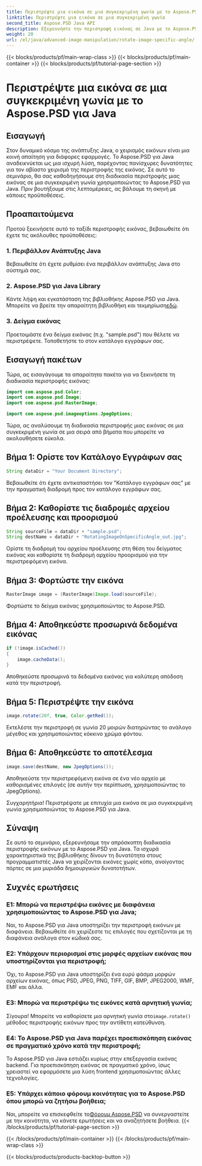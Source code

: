 ```yaml
---
title: Περιστρέψτε μια εικόνα σε μια συγκεκριμένη γωνία με το Aspose.PSD για Java
linktitle: Περιστρέψτε μια εικόνα σε μια συγκεκριμένη γωνία
second_title: Aspose.PSD Java API
description: Εξερευνήστε την περιστροφή εικόνας σε Java με το Aspose.PSD για Java. Περιστρέψτε τις εικόνες χωρίς κόπο σε συγκεκριμένες γωνίες.
weight: 20
url: /el/java/advanced-image-manipulation/rotate-image-specific-angle/
---
```


{{< blocks/products/pf/main-wrap-class >}}
{{< blocks/products/pf/main-container >}}
{{< blocks/products/pf/tutorial-page-section >}}

# Περιστρέψτε μια εικόνα σε μια συγκεκριμένη γωνία με το Aspose.PSD για Java

## Εισαγωγή

Στον δυναμικό κόσμο της ανάπτυξης Java, ο χειρισμός εικόνων είναι μια κοινή απαίτηση για διάφορες εφαρμογές. Το Aspose.PSD για Java αναδεικνύεται ως μια ισχυρή λύση, παρέχοντας πανίσχυρες δυνατότητες για τον αβίαστο χειρισμό της περιστροφής της εικόνας. Σε αυτό το σεμινάριο, θα σας καθοδηγήσουμε στη διαδικασία περιστροφής μιας εικόνας σε μια συγκεκριμένη γωνία χρησιμοποιώντας το Aspose.PSD για Java. Πριν βουτήξουμε στις λεπτομέρειες, ας βάλουμε τη σκηνή με κάποιες προϋποθέσεις.

## Προαπαιτούμενα

Προτού ξεκινήσετε αυτό το ταξίδι περιστροφής εικόνας, βεβαιωθείτε ότι έχετε τις ακόλουθες προϋποθέσεις:

### 1. Περιβάλλον Ανάπτυξης Java
Βεβαιωθείτε ότι έχετε ρυθμίσει ένα περιβάλλον ανάπτυξης Java στο σύστημά σας.

### 2. Aspose.PSD για Java Library
 Κάντε λήψη και εγκατάσταση της βιβλιοθήκης Aspose.PSD για Java. Μπορείτε να βρείτε την απαραίτητη βιβλιοθήκη και τεκμηρίωση[εδώ](https://reference.aspose.com/psd/java/).

### 3. Δείγμα εικόνας
Προετοιμάστε ένα δείγμα εικόνας (π.χ. "sample.psd") που θέλετε να περιστρέψετε. Τοποθετήστε το στον κατάλογο εγγράφων σας.

## Εισαγωγή πακέτων

Τώρα, ας εισαγάγουμε τα απαραίτητα πακέτα για να ξεκινήσετε τη διαδικασία περιστροφής εικόνας:

```java
import com.aspose.psd.Color;
import com.aspose.psd.Image;
import com.aspose.psd.RasterImage;

import com.aspose.psd.imageoptions.JpegOptions;
```

Τώρα, ας αναλύσουμε τη διαδικασία περιστροφής μιας εικόνας σε μια συγκεκριμένη γωνία σε μια σειρά από βήματα που μπορείτε να ακολουθήσετε εύκολα.

## Βήμα 1: Ορίστε τον Κατάλογο Εγγράφων σας

```java
String dataDir = "Your Document Directory";
```

Βεβαιωθείτε ότι έχετε αντικαταστήσει τον "Κατάλογο εγγράφων σας" με την πραγματική διαδρομή προς τον κατάλογο εγγράφων σας.

## Βήμα 2: Καθορίστε τις διαδρομές αρχείου προέλευσης και προορισμού

```java
String sourceFile = dataDir + "sample.psd";
String destName = dataDir + "RotatingImageOnSpecificAngle_out.jpg";
```

Ορίστε τη διαδρομή του αρχείου προέλευσης στη θέση του δείγματος εικόνας και καθορίστε τη διαδρομή αρχείου προορισμού για την περιστρεφόμενη εικόνα.

## Βήμα 3: Φορτώστε την εικόνα

```java
RasterImage image = (RasterImage)Image.load(sourceFile);
```

Φορτώστε το δείγμα εικόνας χρησιμοποιώντας το Aspose.PSD.

## Βήμα 4: Αποθηκεύστε προσωρινά δεδομένα εικόνας

```java
if (!image.isCached())
{
    image.cacheData();
}
```

Αποθηκεύστε προσωρινά τα δεδομένα εικόνας για καλύτερη απόδοση κατά την περιστροφή.

## Βήμα 5: Περιστρέψτε την εικόνα

```java
image.rotate(20f, true, Color.getRed());
```

Εκτελέστε την περιστροφή σε γωνία 20 μοιρών διατηρώντας το ανάλογο μέγεθος και χρησιμοποιώντας κόκκινο χρώμα φόντου.

## Βήμα 6: Αποθηκεύστε το αποτέλεσμα

```java
image.save(destName, new JpegOptions());
```

Αποθηκεύστε την περιστρεφόμενη εικόνα σε ένα νέο αρχείο με καθορισμένες επιλογές (σε αυτήν την περίπτωση, χρησιμοποιώντας το JpegOptions).

Συγχαρητήρια! Περιστρέψατε με επιτυχία μια εικόνα σε μια συγκεκριμένη γωνία χρησιμοποιώντας το Aspose.PSD για Java.

## Σύναψη

Σε αυτό το σεμινάριο, εξερευνήσαμε την απρόσκοπτη διαδικασία περιστροφής εικόνων με το Aspose.PSD για Java. Τα ισχυρά χαρακτηριστικά της βιβλιοθήκης δίνουν τη δυνατότητα στους προγραμματιστές Java να χειρίζονται εικόνες χωρίς κόπο, ανοίγοντας πόρτες σε μια μυριάδα δημιουργικών δυνατοτήτων.

## Συχνές ερωτήσεις

### Ε1: Μπορώ να περιστρέψω εικόνες με διαφάνεια χρησιμοποιώντας το Aspose.PSD για Java;

Ναι, το Aspose.PSD για Java υποστηρίζει την περιστροφή εικόνων με διαφάνεια. Βεβαιωθείτε ότι χειρίζεστε τις επιλογές που σχετίζονται με τη διαφάνεια ανάλογα στον κώδικά σας.

### Ε2: Υπάρχουν περιορισμοί στις μορφές αρχείων εικόνας που υποστηρίζονται για περιστροφή;

Όχι, το Aspose.PSD για Java υποστηρίζει ένα ευρύ φάσμα μορφών αρχείων εικόνας, όπως PSD, JPEG, PNG, TIFF, GIF, BMP, JPEG2000, WMF, EMF και άλλα.

### Ε3: Μπορώ να περιστρέψω τις εικόνες κατά αρνητική γωνία;

 Σίγουρα! Μπορείτε να καθορίσετε μια αρνητική γωνία στο`image.rotate()` μέθοδος περιστροφής εικόνων προς την αντίθετη κατεύθυνση.

### Ε4: Το Aspose.PSD για Java παρέχει προεπισκόπηση εικόνας σε πραγματικό χρόνο κατά την περιστροφή;

Το Aspose.PSD για Java εστιάζει κυρίως στην επεξεργασία εικόνας backend. Για προεπισκόπηση εικόνας σε πραγματικό χρόνο, ίσως χρειαστεί να εφαρμόσετε μια λύση frontend χρησιμοποιώντας άλλες τεχνολογίες.

### Ε5: Υπάρχει κάποιο φόρουμ κοινότητας για το Aspose.PSD όπου μπορώ να ζητήσω βοήθεια;

 Ναι, μπορείτε να επισκεφθείτε το[Φόρουμ Aspose.PSD](https://forum.aspose.com/c/psd/34) να συνεργαστείτε με την κοινότητα, να κάνετε ερωτήσεις και να αναζητήσετε βοήθεια.
{{< /blocks/products/pf/tutorial-page-section >}}

{{< /blocks/products/pf/main-container >}}
{{< /blocks/products/pf/main-wrap-class >}}

{{< blocks/products/products-backtop-button >}}
